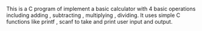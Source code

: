 This is a C program of implement a basic calculator with 4 basic operations including adding , subtracting , multiplying , dividing.
It uses simple C functions like printf , scanf to take and print user input and output.
